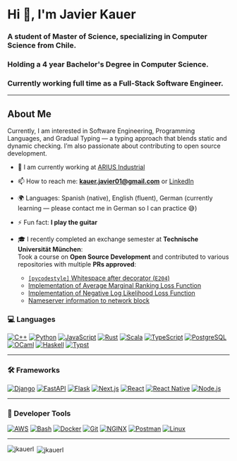 # Hi 👋, I'm Javier Kauer

### A student of Master of Science, specializing in Computer Science from Chile.  
### Holding a 4 year Bachelor's Degree in Computer Science.  
### Currently working full time as a Full-Stack Software Engineer.

---

## About Me

Currently, I am interested in Software Engineering, Programming Languages, and Gradual Typing — a typing approach that blends static and dynamic checking. I’m also passionate about contributing to open source development.

- 🔭 I am currently working at [ARIUS Industrial](http://www.arius.cl)

- 📫 How to reach me: **kauer.javier01@gmail.com** or [LinkedIn](https://linkedin.com/in/javier-kauer)

- 🌍 Languages: Spanish (native), English (fluent), German (currently learning — please contact me in German so I can practice 😅)

- ⚡ Fun fact: **I play the guitar**

- 🎓 I recently completed an exchange semester at **Technische Universität München**:  
  Took a course on **Open Source Development** and contributed to various repositories with multiple **PRs approved**:  
  - [`[pycodestyle]` Whitespace after decorator (`E204`)](https://github.com/astral-sh/ruff/pull/12140)  
  - [Implementation of Average Marginal Ranking Loss Function](https://github.com/TheAlgorithms/Rust/pull/742)  
  - [Implementation of Negative Log Likelihood Loss Function](https://github.com/TheAlgorithms/Rust/pull/734)  
  - [Nameserver information to network block](https://github.com/greshake/i3status-rust/pull/2058)


### 💻 Languages

[![C++](https://img.shields.io/badge/C++-00599C?style=for-the-badge&logo=c%2B%2B&logoColor=white)](https://www.w3schools.com/cpp/)
[![Python](https://img.shields.io/badge/Python-3670A0?style=for-the-badge&logo=python&logoColor=ffdd54)](https://www.python.org)
[![JavaScript](https://img.shields.io/badge/JavaScript-F7DF1E?style=for-the-badge&logo=javascript&logoColor=black)](https://developer.mozilla.org/en-US/docs/Web/JavaScript)
[![Rust](https://img.shields.io/badge/Rust-000000?style=for-the-badge&logo=rust&logoColor=white)](https://www.rust-lang.org)
[![Scala](https://img.shields.io/badge/Scala-DC322F?style=for-the-badge&logo=scala&logoColor=white)](https://www.scala-lang.org)
[![TypeScript](https://img.shields.io/badge/TypeScript-3178C6?style=for-the-badge&logo=typescript&logoColor=white)](https://www.typescriptlang.org/)
[![PostgreSQL](https://img.shields.io/badge/PostgreSQL-4169E1?style=for-the-badge&logo=postgresql&logoColor=white)](https://www.postgresql.org)
[![OCaml](https://img.shields.io/badge/OCaml-3be133?style=for-the-badge&logo=ocaml&logoColor=white)](https://ocaml.org/)
[![Haskell](https://img.shields.io/badge/Haskell-5e5086?style=for-the-badge&logo=haskell&logoColor=white)](https://www.haskell.org/)
[![Typst](https://img.shields.io/badge/typst-239DAD.svg?style=for-the-badge&logo=typst&logoColor=white)](https://typst.app/)

---

### 🛠️ Frameworks

[![Django](https://img.shields.io/badge/Django-092E20?style=for-the-badge&logo=django&logoColor=white)](https://www.djangoproject.com/)
[![FastAPI](https://img.shields.io/badge/FastAPI-005571?style=for-the-badge&logo=fastapi)](https://fastapi.tiangolo.com/)
[![Flask](https://img.shields.io/badge/Flask-000000?style=for-the-badge&logo=flask&logoColor=white)](https://flask.palletsprojects.com/)
[![Next.js](https://img.shields.io/badge/Next.js-000000?style=for-the-badge&logo=nextdotjs&logoColor=white)](https://nextjs.org/)
[![React](https://img.shields.io/badge/React-61DAFB?style=for-the-badge&logo=react&logoColor=black)](https://reactjs.org/)
[![React Native](https://img.shields.io/badge/React_Native-20232A?style=for-the-badge&logo=react&logoColor=61DAFB)](https://reactnative.dev/)
[![Node.js](https://img.shields.io/badge/node.js-6DA55F?style=for-the-badge&logo=node.js&logoColor=white)](https://nodejs.org/es)

---

### 🧰 Developer Tools

[![AWS](https://img.shields.io/badge/AWS-232F3E?style=for-the-badge&logo=amazonaws&logoColor=white)](https://aws.amazon.com)
[![Bash](https://img.shields.io/badge/Bash-4EAA25?style=for-the-badge&logo=gnu-bash&logoColor=white)](https://www.gnu.org/software/bash/)
[![Docker](https://img.shields.io/badge/Docker-2496ED?style=for-the-badge&logo=docker&logoColor=white)](https://www.docker.com/)
[![Git](https://img.shields.io/badge/Git-F05032?style=for-the-badge&logo=git&logoColor=white)](https://git-scm.com/)
[![NGINX](https://img.shields.io/badge/NGINX-009639?style=for-the-badge&logo=nginx&logoColor=white)](https://www.nginx.com)
[![Postman](https://img.shields.io/badge/Postman-FF6C37?style=for-the-badge&logo=postman&logoColor=white)](https://postman.com)
[![Linux](https://img.shields.io/badge/Linux-FCC624?style=for-the-badge&logo=linux&logoColor=black)](https://www.linux.org/)

---

<p><img align="left" src="https://github-readme-stats.vercel.app/api/top-langs?username=jkauerl&show_icons=true&locale=en&layout=compact" alt="jkauerl" /></p>

<p>&nbsp;<img align="center" src="https://github-readme-stats.vercel.app/api?username=jkauerl&show_icons=true&locale=en" alt="jkauerl" /></p>

<!-- <p><img align="center" src="https://github-readme-streak-stats.herokuapp.com/?user=jkauerl&" alt="jkauerl" /></p>-->
